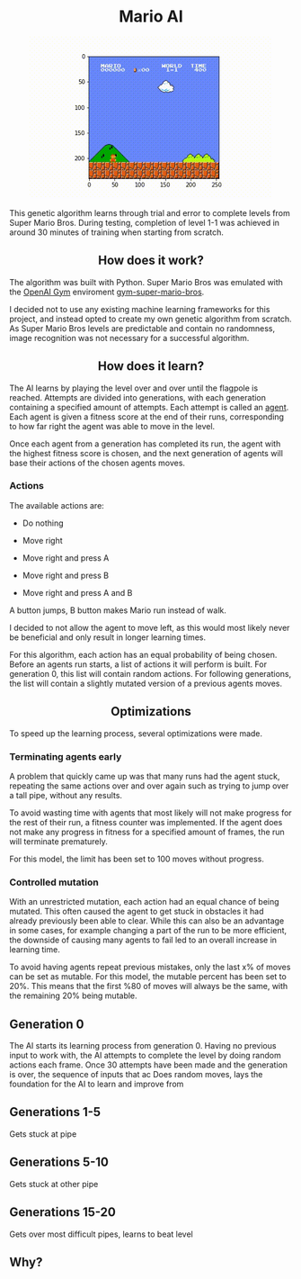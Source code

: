 <h1 align="center">Mario AI</h1>
<p align="center">
    <img src="https://github.com/salahadawi/mario-AI/blob/master/images/mario_flag_get.gif">
</p>
This genetic algorithm learns through trial and error to complete levels from Super Mario Bros. During testing, completion of level 1-1 was achieved in around 30 minutes of training when starting from scratch.

<h2 align="center">How does it work?</h2>

The algorithm was built with Python. Super Mario Bros was emulated with the [OpenAI Gym](https://github.com/openai/gym) enviroment [gym-super-mario-bros](https://github.com/Kautenja/gym-super-mario-bros).

I decided not to use any existing machine learning frameworks for this project, and instead opted to create my own genetic algorithm from scratch. As Super Mario Bros levels are predictable and contain no randomness, image recognition was not necessary for a successful algorithm.

<h2 align="center">How does it learn?</h2>

The AI learns by playing the level over and over until the flagpole is reached. Attempts are divided into generations, with each generation containing a specified amount of attempts. Each attempt is called an [agent](https://en.wikipedia.org/wiki/Software_agent). Each agent is given a fitness score at the end of their runs, corresponding to how far right the agent was able to move in the level.

Once each agent from a generation has completed its run, the agent with the highest fitness score is chosen, and the next generation of agents will base their actions of the chosen agents moves.

### Actions
The available actions are:

* Do nothing

* Move right

* Move right and press A

* Move right and press B

* Move right and press A and B

A button jumps, B button makes Mario run instead of walk.

I decided to not allow the agent to move left, as this would most likely never be beneficial and only result in longer learning times.

For this algorithm, each action has an equal probability of being chosen. Before an agents run starts, a list of actions it will perform is built. For generation 0, this list will contain random actions. For following generations, the list will contain a slightly mutated version of a previous agents moves.

<h2 align="center">Optimizations</h2>
To speed up the learning process, several optimizations were made.

### Terminating agents early
A problem that quickly came up was that many runs had the agent stuck, repeating the same actions over and over again such as trying to jump over a tall pipe, without any results. 

To avoid wasting time with agents that most likely will not make progress for the rest of their run, a fitness counter was implemented. If the agent does not make any progress in fitness for a specified amount of frames, the run will terminate prematurely.

For this model, the limit has been set to 100 moves without progress.

### Controlled mutation
With an unrestricted mutation, each action had an equal chance of being mutated. This often caused the agent to get stuck in obstacles it had already previously been able to clear. While this can also be an advantage in some cases, for example changing a part of the run to be more efficient, the downside of causing many agents to fail led to an overall increase in learning time.

To avoid having agents repeat previous mistakes, only the last x% of moves can be set as mutable. For this model, the mutable percent has been set to 20%. This means that the first %80 of moves will always be the same, with the remaining 20% being mutable.

## Generation 0
The AI starts its learning process from generation 0. Having no previous input to work with, the AI attempts to complete the level by doing random actions each frame. Once 30 attempts have been made and the generation is over, the sequence of inputs that ac
Does random moves, lays the foundation for the AI to learn and improve from

## Generations 1-5
Gets stuck at pipe

## Generations 5-10
Gets stuck at other pipe

## Generations 15-20
Gets over most difficult pipes, learns to beat level

## Why?
